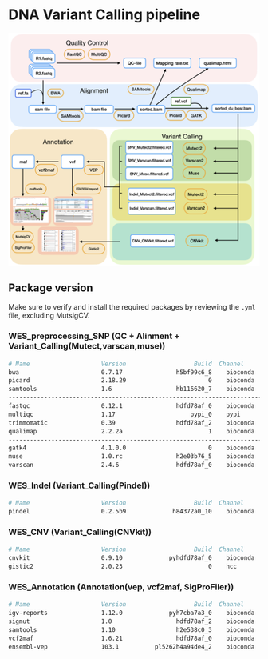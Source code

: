 # DNA Variant Calling pipeline
 
![image](https://github.com/Juan-Jeffery/DNA_Variant_Calling_pipeline/blob/main/img/DNA_pipeline.png)

## Package version
Make sure to verify and install the required packages by reviewing the `.yml` file, excluding MutsigCV.
### WES_preprocessing_SNP (QC + Alinment + Variant_Calling(Mutect,varscan,muse))
```bash
# Name                    Version                   Build  Channel
bwa                       0.7.17               h5bf99c6_8    bioconda 
picard                    2.18.29                       0    bioconda
samtools                  1.6                  hb116620_7    bioconda 
------------------------------------------------------------------------
fastqc                    0.12.1               hdfd78af_0    bioconda 
multiqc                   1.17                     pypi_0    pypi
trimmomatic               0.39                 hdfd78af_2    bioconda
qualimap                  2.2.2a                        1    bioconda
------------------------------------------------------------------------
gatk4                     4.1.0.0                       0    bioconda 
muse                      1.0.rc               h2e03b76_5    bioconda
varscan                   2.4.6                hdfd78af_0    bioconda

```
### WES_Indel (Variant_Calling(Pindel))
```bash
# Name                    Version                   Build  Channel
pindel                    0.2.5b9             h84372a0_10    bioconda
```
### WES_CNV (Variant_Calling(CNVkit))
```bash
# Name                    Version                   Build  Channel
cnvkit                    0.9.10             pyhdfd78af_0    bioconda
gistic2                   2.0.23                        0    hcc
```
### WES_Annotation (Annotation(vep, vcf2maf, SigProFiler))
```bash
# Name                    Version                   Build  Channel
igv-reports               1.12.0             pyh7cba7a3_0    bioconda
sigmut                    1.0                  hdfd78af_2    bioconda
samtools                  1.10                 h2e538c0_3    bioconda
vcf2maf                   1.6.21               hdfd78af_0    bioconda
ensembl-vep               103.1          pl5262h4a94de4_2    bioconda 
```




